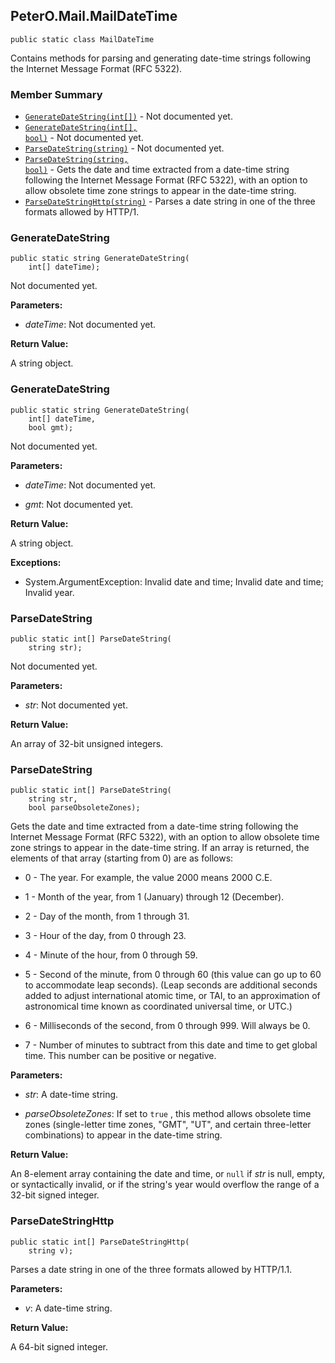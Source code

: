 ## PeterO.Mail.MailDateTime

    public static class MailDateTime

 Contains methods for parsing and generating date-time strings following the Internet Message Format (RFC 5322).

### Member Summary
* <code>[GenerateDateString(int[])](#GenerateDateString_int)</code> - Not documented yet.
* <code>[GenerateDateString(int[], bool)](#GenerateDateString_int_bool)</code> - Not documented yet.
* <code>[ParseDateString(string)](#ParseDateString_string)</code> - Not documented yet.
* <code>[ParseDateString(string, bool)](#ParseDateString_string_bool)</code> - Gets the date and time extracted from a date-time string following the Internet Message Format (RFC 5322), with an option to allow obsolete time zone strings to appear in the date-time string.
* <code>[ParseDateStringHttp(string)](#ParseDateStringHttp_string)</code> - Parses a date string in one of the three formats allowed by HTTP/1.

<a id="GenerateDateString_int"></a>
### GenerateDateString

    public static string GenerateDateString(
        int[] dateTime);

 Not documented yet.

<b>Parameters:</b>

 * <i>dateTime</i>: Not documented yet.

<b>Return Value:</b>

A string object.

<a id="GenerateDateString_int_bool"></a>
### GenerateDateString

    public static string GenerateDateString(
        int[] dateTime,
        bool gmt);

 Not documented yet.

<b>Parameters:</b>

 * <i>dateTime</i>: Not documented yet.

 * <i>gmt</i>: Not documented yet.

<b>Return Value:</b>

A string object.

<b>Exceptions:</b>

 * System.ArgumentException:
Invalid date and time; Invalid date and time; Invalid year.

<a id="ParseDateString_string"></a>
### ParseDateString

    public static int[] ParseDateString(
        string str);

 Not documented yet.

<b>Parameters:</b>

 * <i>str</i>: Not documented yet.

<b>Return Value:</b>

An array of 32-bit unsigned integers.

<a id="ParseDateString_string_bool"></a>
### ParseDateString

    public static int[] ParseDateString(
        string str,
        bool parseObsoleteZones);

 Gets the date and time extracted from a date-time string following the Internet Message Format (RFC 5322), with an option to allow obsolete time zone strings to appear in the date-time string. If an array is returned, the elements of that array (starting from 0) are as follows:

  * 0 - The year. For example, the value 2000 means 2000 C.E.

  * 1 - Month of the year, from 1 (January) through 12 (December).

  * 2 - Day of the month, from 1 through 31.

  * 3 - Hour of the day, from 0 through 23.

  * 4 - Minute of the hour, from 0 through 59.

  * 5 - Second of the minute, from 0 through 60 (this value can go up to 60 to accommodate leap seconds). (Leap seconds are additional seconds added to adjust international atomic time, or TAI, to an approximation of astronomical time known as coordinated universal time, or UTC.)

  * 6 - Milliseconds of the second, from 0 through 999. Will always be 0.

  * 7 - Number of minutes to subtract from this date and time to get global time. This number can be positive or negative.

<b>Parameters:</b>

 * <i>str</i>: A date-time string.

 * <i>parseObsoleteZones</i>: If set to  `true` , this method allows obsolete time zones (single-letter time zones, "GMT", "UT", and certain three-letter combinations) to appear in the date-time string.

<b>Return Value:</b>

An 8-element array containing the date and time, or  `null`  if  <i>str</i>
 is null, empty, or syntactically invalid, or if the string's year would overflow the range of a 32-bit signed integer.

<a id="ParseDateStringHttp_string"></a>
### ParseDateStringHttp

    public static int[] ParseDateStringHttp(
        string v);

 Parses a date string in one of the three formats allowed by HTTP/1.1.

<b>Parameters:</b>

 * <i>v</i>: A date-time string.

<b>Return Value:</b>

A 64-bit signed integer.
